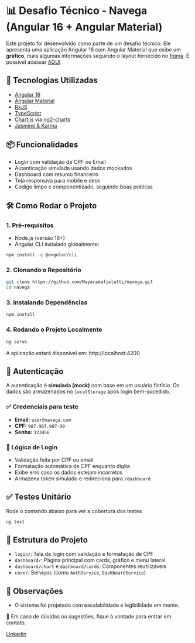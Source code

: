 
# 📊 Desafio Técnico - Navega (Angular 16 + Angular Material)

Este projeto foi desenvolvido como parte de um desafio técnico. Ele apresenta uma aplicação Angular 16 com Angular Material que exibe um **gráfico**, mais algumas informações seguindo o layout fornecido no [figma](https://www.figma.com/design/XEjahNUOeCfe4wNMKEruMh/Prot%C3%B3tipo-Front-End?node-id=2-1219&t=EQUk96W7G3k9rwtX-0).
É possivel acessar [AQUI](https://navega-omega.vercel.app/login)

## 🚀 Tecnologias Utilizadas

- [Angular 16](https://v16.angular.io/docs)
- [Angular Material](https://v16.material.angular.dev/)
- [RxJS](https://rxjs.dev/)
- [TypeScript](https://www.typescriptlang.org/)
- [Chart.js](https://www.chartjs.org/) via [ng2-charts](https://valor-software.com/ng2-charts/)
- [Jasmine & Karma](https://jasmine.github.io/) 

## 📦 Funcionalidades

- Login com validação de CPF ou Email
- Autenticação simulada usando dados mockados
- Dashboard com resumo financeiro
- Tela responsiva para mobile e desk
- Código limpo e componentizado, seguindo boas práticas

## 🛠️ Como Rodar o Projeto
### 1. Pré-requisitos

- Node.js (versão 16+)
- Angular CLI instalado globalmente:

```bash
npm install -g @angular/cli
```
### 2. Clonando o Repositório

```bash
git clone https://github.com/Mayaramafioletti/navega.git 
cd navega
```

### 3. Instalando Dependências
```bash
npm install
```

### 4. Rodando o Projeto Localmente
```bash
ng serve
```
A aplicação estará disponível em: http://localhost:4200

## 🔐 Autenticação

A autenticação é **simulada (mock)** com base em um usuário fictício. Os dados são armazenados no `localStorage` após login bem-sucedido.

### ✅ Credenciais para teste

- **Email:** `user@navega.com`
- **CPF:** `987.987.987-99`
- **Senha:** `123456`

### 🔄 Lógica de Login

- Validação feita por CPF ou email
- Formatação automática de CPF enquanto digita
- Exibe erro caso os dados estejam incorretos
- Armazena token simulado e redireciona para `/dashboard`


## ✅ Testes Unitário
Rode o comando abaixo para ver a cobertura dos testes

```bash
ng test 
```


## 📂 Estrutura do Projeto

- `login/`: Tela de login com validação e formatação de CPF
- `dashboard/`: Página principal com cards, gráfico e menu lateral
- `dashboard/chart` e  `dashboard/cards`: Componentes reutilizáveis
- `core/`: Serviços (como `AuthService`, `DashboardService`)



## 📌 Observações
- O sistema foi projetado com escalabilidade e legibilidade em mente.

💬 Em caso de dúvidas ou sugestões, fique à vontade para entrar em contato.

[Linkedin](https://www.linkedin.com/in/mayara-mafioletti/) 



